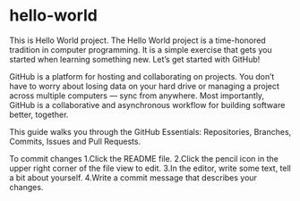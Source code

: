 # hello-world
This is Hello World project.
The Hello World project is a time-honored tradition in computer programming. It is a simple exercise that gets you started when learning something new. Let’s get started with GitHub!

GitHub is a platform for hosting and collaborating on projects. You don’t have to worry about losing data on your hard drive or managing a project across multiple computers — sync from anywhere. Most importantly, GitHub is a collaborative and asynchronous workflow for building software better, together.

This guide walks you through the GitHub Essentials: Repositories, Branches, Commits, Issues and Pull Requests.

To commit changes
1.Click the README file.
2.Click the pencil icon in the upper right corner of the file view to edit.
3.In the editor, write some text, tell a bit about yourself.
4.Write a commit message that describes your changes.
